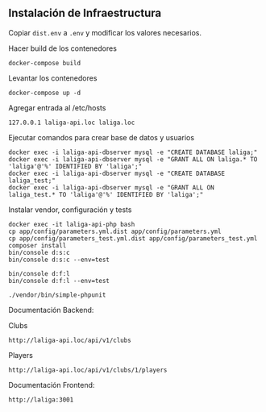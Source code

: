 ## Instalación de Infraestructura

Copiar `dist.env` a `.env` y modificar los valores necesarios.

Hacer build de los contenedores
```
docker-compose build
```

Levantar los contenedores
```
docker-compose up -d
```

Agregar entrada al /etc/hosts
```
127.0.0.1 laliga-api.loc laliga.loc
```

Ejecutar comandos para crear base de datos y usuarios
```
docker exec -i laliga-api-dbserver mysql -e "CREATE DATABASE laliga;"
docker exec -i laliga-api-dbserver mysql -e "GRANT ALL ON laliga.* TO 'laliga'@'%' IDENTIFIED BY 'laliga';"
docker exec -i laliga-api-dbserver mysql -e "CREATE DATABASE laliga_test;"
docker exec -i laliga-api-dbserver mysql -e "GRANT ALL ON laliga_test.* TO 'laliga'@'%' IDENTIFIED BY 'laliga';"
```

Instalar vendor, configuración y tests
```
docker exec -it laliga-api-php bash
cp app/config/parameters.yml.dist app/config/parameters.yml
cp app/config/parameters_test.yml.dist app/config/parameters_test.yml
composer install
bin/console d:s:c
bin/console d:s:c --env=test

bin/console d:f:l
bin/console d:f:l --env=test

./vendor/bin/simple-phpunit
```

Documentación Backend:
 
Clubs
```
http://laliga-api.loc/api/v1/clubs
```

Players
```
http://laliga-api.loc/api/v1/clubs/1/players
```

Documentación Frontend:

```
http://laliga:3001
```
